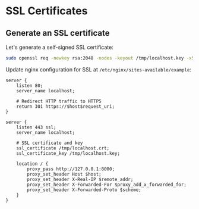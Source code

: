 # SSL Certificates

## Generate an SSL certificate

Let's generate a self-signed SSL certificate:

```sh
sudo openssl req -newkey rsa:2048 -nodes -keyout /tmp/localhost.key -x509 -days 365 -out /tmp/localhost.crt
```

Update nginx configuration for SSL at `/etc/nginx/sites-available/example`:

```
server {
    listen 80;
    server_name localhost;

    # Redirect HTTP traffic to HTTPS
    return 301 https://$host$request_uri;
}

server {
    listen 443 ssl;
    server_name localhost;

    # SSL certificate and key
    ssl_certificate /tmp/localhost.crt;
    ssl_certificate_key /tmp/localhost.key;

    location / {
        proxy_pass http://127.0.0.1:8000;
        proxy_set_header Host $host;
        proxy_set_header X-Real-IP $remote_addr;
        proxy_set_header X-Forwarded-For $proxy_add_x_forwarded_for;
        proxy_set_header X-Forwarded-Proto $scheme;
    }
}
```
